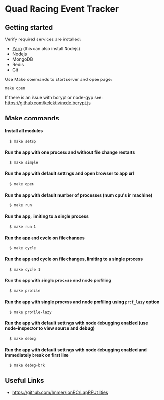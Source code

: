 # Quad Racing Event Tracker

## Getting started

Verify required services are installed:
 - [Yarn](https://yarnpkg.com/en/docs/install) (this can also install Nodejs)
 - Nodejs
 - MongoDB
 - Redis
 - Git

Use Make commands to start server and open page:

```
make open
```

If there is an issue with bcrypt or node-gyp see: https://github.com/kelektiv/node.bcrypt.js

## Make commands

#### Install all modules

      $ make setup


#### Run the app with one process and without file change restarts

      $ make simple

#### Run the app with default settings and open browser to app url

      $ make open

#### Run the app with default number of processes (num cpu's in machine)

      $ make run

#### Run the app, limiting to a single process

      $ make run 1

#### Run the app and cycle on file changes

      $ make cycle

#### Run the app and cycle on file changes, limiting to a single process

      $ make cycle 1

#### Run the app with single process and node profiling

      $ make profile

#### Run the app with single process and node profiling using `prof_lazy` option

      $ make profile-lazy

#### Run the app with default settings with node debugging enabled (use node-inspector to view source and debug)

      $ make debug

#### Run the app with default settings with node debugging enabled and immediately break on first line

      $ make debug-brk


## Useful Links

- https://github.com/ImmersionRC/LapRFUtilities
